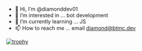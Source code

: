 - 👋 Hi, I’m @diamonddev01
- 👀 I’m interested in ... bot development
- 🌱 I’m currently learning ... JS
- 📫 How to reach me ... email diamond@btmc.dev

[![trophy](https://github-profile-trophy.vercel.app/?username=diamonddev01&theme=onestar&no-bg=false&title=Stars,Organizations,Commits,Repositories)](https://github-profile-trophy.vercel.app/?username=diamonddev01&theme=onestar&no-bg=false)
